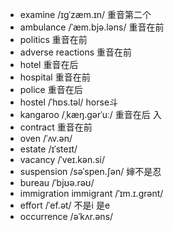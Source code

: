 + examine  /ɪɡˈzæm.ɪn/ 重音第二个
+ ambulance /ˈæm.bjə.ləns/ 重音在前
+ politics 重音在前
+ adverse reactions 重音在前
+ hotel 重音在后
+ hospital 重音在前
+ police 重音在后
+ hostel /ˈhɒs.təl/ horse斗
+ kangaroo  /ˌkæŋ.ɡərˈuː/ 重音在后  入
+ contract 重音在前
+ oven /ˈʌv.ən/
+ estate /ɪˈsteɪt/
+ vacancy  /ˈveɪ.kən.si/
+ suspension /səˈspen.ʃən/ 婶不是忍
+ bureau /ˈbjʊə.rəʊ/
+ immigration immigrant /ˈɪm.ɪ.ɡrənt/
+ effort /ˈef.ət/ 不是i 是e
+ occurrence  /əˈkʌr.əns/
